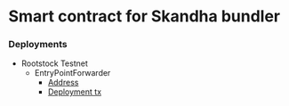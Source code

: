 # Smart contract for Skandha bundler

### Deployments

- Rootstock Testnet
  - EntryPointForwarder
    - [Address](https://explorer.testnet.rootstock.io/address/0xD65d3D76DDe1311e07d881498D482E40095d8FE2)
    - [Deployment tx](https://explorer.testnet.rootstock.io/tx/0xa1835557b4d90ecec09f1aa2b0b9b58ab16943064986681cc7252ce0fe13d596)